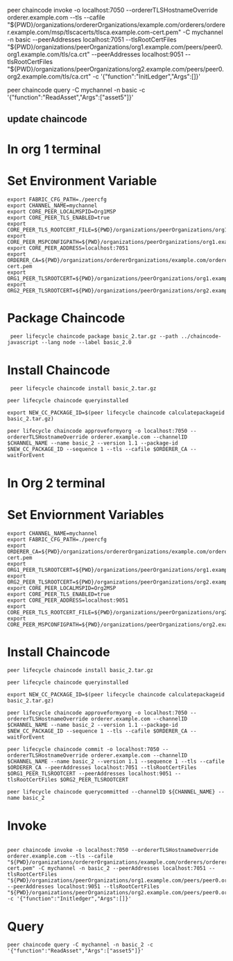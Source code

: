

peer chaincode invoke -o localhost:7050 --ordererTLSHostnameOverride orderer.example.com --tls --cafile "${PWD}/organizations/ordererOrganizations/example.com/orderers/orderer.example.com/msp/tlscacerts/tlsca.example.com-cert.pem" -C mychannel -n basic --peerAddresses localhost:7051 --tlsRootCertFiles "${PWD}/organizations/peerOrganizations/org1.example.com/peers/peer0.org1.example.com/tls/ca.crt" --peerAddresses localhost:9051 --tlsRootCertFiles "${PWD}/organizations/peerOrganizations/org2.example.com/peers/peer0.org2.example.com/tls/ca.crt" -c '{"function":"InitLedger","Args":[]}'

peer chaincode query -C mychannel -n basic -c '{"function":"ReadAsset","Args":["asset5"]}'

## update chaincode

# In org 1 terminal
# Set Environment Variable
```
export FABRIC_CFG_PATH=./peercfg
export CHANNEL_NAME=mychannel
export CORE_PEER_LOCALMSPID=Org1MSP
export CORE_PEER_TLS_ENABLED=true
export CORE_PEER_TLS_ROOTCERT_FILE=${PWD}/organizations/peerOrganizations/org1.example.com/peers/peer0.org1.example.com/tls/ca.crt
export CORE_PEER_MSPCONFIGPATH=${PWD}/organizations/peerOrganizations/org1.example.com/users/Admin@org1.example.com/msp
export CORE_PEER_ADDRESS=localhost:7051
export ORDERER_CA=${PWD}/organizations/ordererOrganizations/example.com/orderers/orderer.example.com/msp/tlscacerts/tlsca.example.com-cert.pem 
export ORG1_PEER_TLSROOTCERT=${PWD}/organizations/peerOrganizations/org1.example.com/peers/peer0.org1.example.com/tls/ca.crt
export ORG2_PEER_TLSROOTCERT=${PWD}/organizations/peerOrganizations/org2.example.com/peers/peer0.org2.example.com/tls/ca.crt
```
# Package Chaincode
```
 peer lifecycle chaincode package basic_2.tar.gz --path ../chaincode-javascript --lang node --label basic_2.0
```
# Install Chaincode
```
 peer lifecycle chaincode install basic_2.tar.gz
```
```
peer lifecycle chaincode queryinstalled
```
```
export NEW_CC_PACKAGE_ID=$(peer lifecycle chaincode calculatepackageid basic_2.tar.gz)
```
```
peer lifecycle chaincode approveformyorg -o localhost:7050 --ordererTLSHostnameOverride orderer.example.com --channelID $CHANNEL_NAME --name basic_2 --version 1.1 --package-id $NEW_CC_PACKAGE_ID --sequence 1 --tls --cafile $ORDERER_CA --waitForEvent
```

# In Org 2 terminal
# Set Enviornment Variables
```
export CHANNEL_NAME=mychannel
export FABRIC_CFG_PATH=./peercfg
export ORDERER_CA=${PWD}/organizations/ordererOrganizations/example.com/orderers/orderer.example.com/msp/tlscacerts/tlsca.example.com-cert.pem 
export ORG1_PEER_TLSROOTCERT=${PWD}/organizations/peerOrganizations/org1.example.com/peers/peer0.org1.example.com/tls/ca.crt
export ORG2_PEER_TLSROOTCERT=${PWD}/organizations/peerOrganizations/org2.example.com/peers/peer0.org2.example.com/tls/ca.crt
export CORE_PEER_LOCALMSPID=Org2MSP 
export CORE_PEER_TLS_ENABLED=true
export CORE_PEER_ADDRESS=localhost:9051 
export CORE_PEER_TLS_ROOTCERT_FILE=${PWD}/organizations/peerOrganizations/org2.example.com/peers/peer0.org2.example.com/tls/ca.crt
export CORE_PEER_MSPCONFIGPATH=${PWD}/organizations/peerOrganizations/org2.example.com/users/Admin@org2.example.com/msp
```
# Install Chaincode
```
peer lifecycle chaincode install basic_2.tar.gz
```
```
peer lifecycle chaincode queryinstalled
```
```
export NEW_CC_PACKAGE_ID=$(peer lifecycle chaincode calculatepackageid basic_2.tar.gz)
```
```
peer lifecycle chaincode approveformyorg -o localhost:7050 --ordererTLSHostnameOverride orderer.example.com --channelID $CHANNEL_NAME --name basic_2 --version 1.1 --package-id $NEW_CC_PACKAGE_ID --sequence 1 --tls --cafile $ORDERER_CA --waitForEvent
```
```
peer lifecycle chaincode commit -o localhost:7050 --ordererTLSHostnameOverride orderer.example.com --channelID $CHANNEL_NAME --name basic_2 --version 1.1 --sequence 1 --tls --cafile $ORDERER_CA --peerAddresses localhost:7051 --tlsRootCertFiles $ORG1_PEER_TLSROOTCERT --peerAddresses localhost:9051 --tlsRootCertFiles $ORG2_PEER_TLSROOTCERT
```
```
peer lifecycle chaincode querycommitted --channelID ${CHANNEL_NAME} --name basic_2
```
# Invoke 
```

peer chaincode invoke -o localhost:7050 --ordererTLSHostnameOverride orderer.example.com --tls --cafile "${PWD}/organizations/ordererOrganizations/example.com/orderers/orderer.example.com/msp/tlscacerts/tlsca.example.com-cert.pem" -C mychannel -n basic_2 --peerAddresses localhost:7051 --tlsRootCertFiles "${PWD}/organizations/peerOrganizations/org1.example.com/peers/peer0.org1.example.com/tls/ca.crt" --peerAddresses localhost:9051 --tlsRootCertFiles "${PWD}/organizations/peerOrganizations/org2.example.com/peers/peer0.org2.example.com/tls/ca.crt" -c '{"function":"Initledger","Args":[]}'
```
# Query
```
peer chaincode query -C mychannel -n basic_2 -c '{"function":"ReadAsset","Args":["asset5"]}'
```
